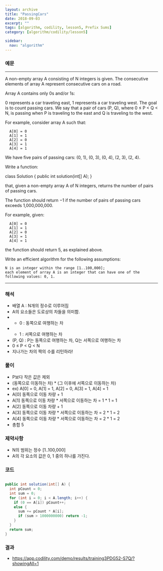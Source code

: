 ```yaml
---
layout: archive
title: "PassingCars"
date: 2018-09-03
excerpt: ""
tags: [algorithm, codility, lesson5, Prefix Sums]
category: [algorithm/codility/lesson5]

sidebar:
  nav: "algorithm"
---
```


### 예문 
* * *
A non-empty array A consisting of N integers is given. The consecutive elements of array A represent consecutive cars on a road.

Array A contains only 0s and/or 1s:

0 represents a car traveling east,
1 represents a car traveling west.
The goal is to count passing cars. We say that a pair of cars (P, Q), where 0 ≤ P < Q < N, is passing when P is traveling to the east and Q is traveling to the west.

For example, consider array A such that:
```
  A[0] = 0
  A[1] = 1
  A[2] = 0
  A[3] = 1
  A[4] = 1
```
We have five pairs of passing cars: (0, 1), (0, 3), (0, 4), (2, 3), (2, 4).

Write a function:

class Solution { public int solution(int[] A); }

that, given a non-empty array A of N integers, returns the number of pairs of passing cars.

The function should return −1 if the number of pairs of passing cars exceeds 1,000,000,000.

For example, given:
```
  A[0] = 0
  A[1] = 1
  A[2] = 0
  A[3] = 1
  A[4] = 1
```
the function should return 5, as explained above.

Write an efficient algorithm for the following assumptions:
```
N is an integer within the range [1..100,000];
each element of array A is an integer that can have one of the following values: 0, 1.
```
* * *

### 해석
* 배열 A : N개의 정수로 이루어짐
* A의 요소들은 도로상의 차들을 의미함.
* - 0 : 동쪽으로 여행하는 차
* - 1 : 서쪽으로 여행하는 차
* (P, Q) : P는 동쪽으로 여행하는 차, Q는 서쪽으로 여행하는 차
* 0 ≤ P < Q < N
* 지나가는 차의 짝의 수를 리턴하라!

### 풀이
* P보다 작은 값은 제외
* (동쪽으로 이동하는 차) * (그 이후에 서쪽으로 이동하는 차)
* ex) A[0] = 0, A[1] = 1, A[2] = 0, A[3] = 1, A[4] = 1
* A[0] 동쪽으로 이동 차량 + 1
* A[1] 동쪽으로 이동 차량 * 서쪽으로 이동하는 차 = 1 * 1 = 1
* A[2] 동쪽으로 이동 차량 + 1
* A[3] 동쪽으로 이동 차량 * 서쪽으로 이동하는 차 = 2 * 1 = 2
* A[4] 동쪽으로 이동 차량 * 서쪽으로 이동하는 차 = 2 * 1 = 2
* 총합 5

### 제약사항
* N의 범위는 정수 [1..100,000]
* A의 각 요소의 값은 0, 1 중의 하나를 가진다.

### 코드
``` java

public int solution(int[] A) {
  int pCount = 0;
  int sum = 0;
  for (int i = 0; i < A.length; i++) {
    if (0 == A[i]) pCount++;
    else {
      sum += pCount * A[i];
      if (sum > 1000000000) return -1;
    }
  }
  return sum;
}
```

### 결과
* https://app.codility.com/demo/results/training3PDG52-S7Q/?showingAll=1
